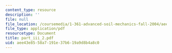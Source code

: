 ```yaml
---
content_type: resource
description: ''
file: null
file_location: /coursemedia/1-361-advanced-soil-mechanics-fall-2004/aee43e8558a7191e37b619a9d8b4a8c0_part_iii_2.pdf
file_type: application/pdf
resourcetype: Document
title: part_iii_2.pdf
uid: aee43e85-58a7-191e-37b6-19a9d8b4a8c0
---
```


